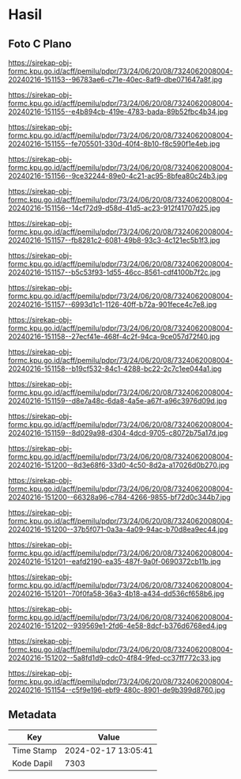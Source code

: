 # Hasil

## Foto C Plano

https://sirekap-obj-formc.kpu.go.id/acff/pemilu/pdpr/73/24/06/20/08/7324062008004-20240216-151153--96783ae6-c71e-40ec-8af9-dbe071647a8f.jpg

https://sirekap-obj-formc.kpu.go.id/acff/pemilu/pdpr/73/24/06/20/08/7324062008004-20240216-151155--e4b894cb-419e-4783-bada-89b52fbc4b34.jpg

https://sirekap-obj-formc.kpu.go.id/acff/pemilu/pdpr/73/24/06/20/08/7324062008004-20240216-151155--fe705501-330d-40f4-8b10-f8c590f1e4eb.jpg

https://sirekap-obj-formc.kpu.go.id/acff/pemilu/pdpr/73/24/06/20/08/7324062008004-20240216-151156--9ce32244-89e0-4c21-ac95-8bfea80c24b3.jpg

https://sirekap-obj-formc.kpu.go.id/acff/pemilu/pdpr/73/24/06/20/08/7324062008004-20240216-151156--14cf72d9-d58d-41d5-ac23-912f41707d25.jpg

https://sirekap-obj-formc.kpu.go.id/acff/pemilu/pdpr/73/24/06/20/08/7324062008004-20240216-151157--fb8281c2-6081-49b8-93c3-4c121ec5b1f3.jpg

https://sirekap-obj-formc.kpu.go.id/acff/pemilu/pdpr/73/24/06/20/08/7324062008004-20240216-151157--b5c53f93-1d55-46cc-8561-cdf4100b7f2c.jpg

https://sirekap-obj-formc.kpu.go.id/acff/pemilu/pdpr/73/24/06/20/08/7324062008004-20240216-151157--6993d1c1-1126-40ff-b72a-901fece4c7e8.jpg

https://sirekap-obj-formc.kpu.go.id/acff/pemilu/pdpr/73/24/06/20/08/7324062008004-20240216-151158--27ecf41e-468f-4c2f-94ca-9ce057d72f40.jpg

https://sirekap-obj-formc.kpu.go.id/acff/pemilu/pdpr/73/24/06/20/08/7324062008004-20240216-151158--b19cf532-84c1-4288-bc22-2c7c1ee044a1.jpg

https://sirekap-obj-formc.kpu.go.id/acff/pemilu/pdpr/73/24/06/20/08/7324062008004-20240216-151159--d8e7a48c-6da8-4a5e-a67f-a96c3976d09d.jpg

https://sirekap-obj-formc.kpu.go.id/acff/pemilu/pdpr/73/24/06/20/08/7324062008004-20240216-151159--8d029a98-d304-4dcd-9705-c8072b75a17d.jpg

https://sirekap-obj-formc.kpu.go.id/acff/pemilu/pdpr/73/24/06/20/08/7324062008004-20240216-151200--8d3e68f6-33d0-4c50-8d2a-a17026d0b270.jpg

https://sirekap-obj-formc.kpu.go.id/acff/pemilu/pdpr/73/24/06/20/08/7324062008004-20240216-151200--66328a96-c784-4266-9855-bf72d0c344b7.jpg

https://sirekap-obj-formc.kpu.go.id/acff/pemilu/pdpr/73/24/06/20/08/7324062008004-20240216-151200--37b5f071-0a3a-4a09-94ac-b70d8ea9ec44.jpg

https://sirekap-obj-formc.kpu.go.id/acff/pemilu/pdpr/73/24/06/20/08/7324062008004-20240216-151201--eafd2190-ea35-487f-9a0f-0690372cb11b.jpg

https://sirekap-obj-formc.kpu.go.id/acff/pemilu/pdpr/73/24/06/20/08/7324062008004-20240216-151201--70f0fa58-36a3-4b18-a434-dd536cf658b6.jpg

https://sirekap-obj-formc.kpu.go.id/acff/pemilu/pdpr/73/24/06/20/08/7324062008004-20240216-151202--939569e1-2fd6-4e58-8dcf-b376d6768ed4.jpg

https://sirekap-obj-formc.kpu.go.id/acff/pemilu/pdpr/73/24/06/20/08/7324062008004-20240216-151202--5a8fd1d9-cdc0-4f84-9fed-cc37ff772c33.jpg

https://sirekap-obj-formc.kpu.go.id/acff/pemilu/pdpr/73/24/06/20/08/7324062008004-20240216-151154--c5f9e196-ebf9-480c-8901-de9b399d8760.jpg


## Metadata

| Key        | Value               |
| ---------- | ------------------- |
| Time Stamp | 2024-02-17 13:05:41 |
| Kode Dapil | 7303                |



